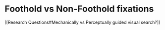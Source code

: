# Foothold vs Non-Foothold fixations

[[Research Questions#Mechanically vs Perceptually guided visual search?]]

